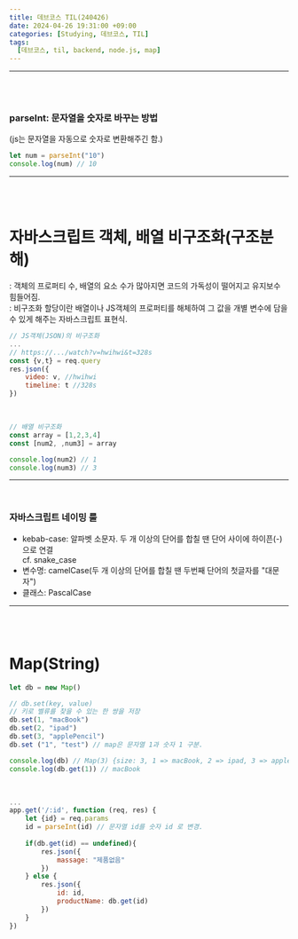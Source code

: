 ```yaml
---
title: 데브코스 TIL(240426)
date: 2024-04-26 19:31:00 +09:00
categories: [Studying, 데브코스, TIL]
tags: 
  [데브코스, til, backend, node.js, map]
---
```



---

<br>
<br>

### parseInt: 문자열을 숫자로 바꾸는 방법
(js는 문자열을 자동으로 숫자로 변환해주긴 함.)
```jsx
let num = parseInt("10") 
console.log(num) // 10
```
---
<br><br>

자바스크립트 객체, 배열 비구조화(구조분해)
===
: 객체의 프로퍼티 수, 배열의 요소 수가 많아지면 코드의 가독성이 떨어지고 유지보수 힘들어짐.<br>
: 비구조화 할당이란 배열이나 JS객체의 프로퍼티를 해체하여 그 값을 개별 변수에 담을 수 있게 해주는 자바스크립트 표현식.
```jsx
// JS객체(JSON)의 비구조화
...
// https://.../watch?v=hwihwi&t=328s
const {v,t} = req.query
res.json({
    video: v, //hwihwi
    timeline: t //328s
})
```
<br>

```jsx
// 배열 비구조화
const array = [1,2,3,4]
const [num2, ,num3] = array

console.log(num2) // 1
console.log(num3) // 3
```

---
<br>

### 자바스크립트 네이밍 룰
- kebab-case: 알파벳 소문자. 두 개 이상의 단어를 합칠 땐 단어 사이에 하이픈(-)으로 연결 <br>
cf. snake_case
- 변수명: camelCase(두 개 이상의 단어를 합칠 땐 두번째 단어의 첫글자를 "대문자")
- 클래스: PascalCase

---
<br><br>

Map(String)
===

```jsx
let db = new Map()

// db.set(key, value) 
// 키로 벨류를 찾을 수 있는 한 쌍을 저장
db.set(1, "macBook")
db.set(2, "ipad")
db.set(3, "applePencil")
db.set ("1", "test") // map은 문자열 1과 숫자 1 구분.

console.log(db) // Map(3) {size: 3, 1 => macBook, 2 => ipad, 3 => applePencil}
console.log(db.get(1)) // macBook
```
<br>

```jsx
...
app.get('/:id', function (req, res) {
    let {id} = req.params
    id = parseInt(id) // 문자열 id를 숫자 id 로 변경.
    
    if(db.get(id) == undefined){
        res.json({
            massage: "제품없음"
        })
    } else {
        res.json({
            id: id,
            productName: db.get(id)
        })
    }
})
```

